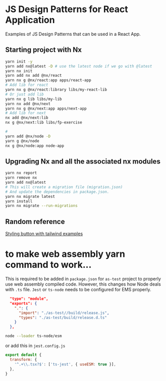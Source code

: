 # JS Design Patterns for React Application

Examples of JS Design Patterns that can be used in a React App.

## Starting project with Nx

```bash
yarn init -y
yarn add nx@latest -D # use the latest node if we go with @latest
yarn nx init
yarn add nx add @nx/react
yarn nx g @nx/react:app apps/react-app
# Add lib for react
yarn nx g @nx/react:library libs/my-react-lib
# Or just add lib
yarn nx g lib libs/my-lib
yarn nx add @nx/next
yarn nx g @nx/next:app apps/next-app
# Add lib for next
nx add @nx/next:lib
nx g @nx/next:lib libs/fp-exercise

#
yarn add @nx/node -D
yarn g @nx/node
nx g @nx/node:app node-app
```

## Upgrading Nx and all the associated nx modules

```bash
yarn nx report
yarn remove nx
yarn add nx@latest
# This will create a migration file (migration.json)
# And update the dependencies in package.json.
yarn nx migrate latest
yarn install
yarn nx migrate --run-migrations
```

## Random reference

[Styling button with tailwind examples](https://flowbite.com/docs/components/buttons/)

# to make web assembly yarn command to work...

This is required to be added in `package.json` for `as-test` project to properly use web assembly compiled code. However, this changes how Node deals with `.ts` file. `Jest` or `ts-node` needs to be configured for EMS properly.

```json
  "type": "module",
  "exports": {
    ".": {
      "import": "./as-test//build/release.js",
      "types": "./as-test/build/release.d.ts"
    }
  },
```

```bash
node --loader ts-node/esm
```

or add this in `jest.config.js`

```js
export default {
  transform: {
    '^.+\\.tsx?$': ['ts-jest', { useESM: true }],
  },
}
```
